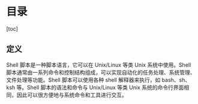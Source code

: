 # 目录
[toc]

## 定义

Shell 脚本是一种脚本语言，它可以在 Unix/Linux 等类 Unix 系统中使用。Shell 脚本通常由一系列命令和控制结构组成，可以实现自动化的任务处理、系统管理、文件处理等功能。Shell 脚本可以使用各种 shell 解释器来执行，如 bash、sh、ksh 等。Shell 脚本的语法和命令与 Unix/Linux 等类 Unix 系统的命令行界面相同，因此可以很方便地与系统命令和工具进行交互。
